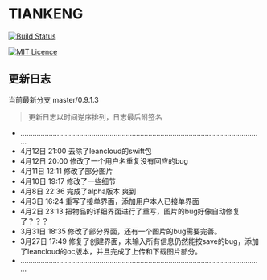 # TIANKENG

[![Build Status](https://travis-ci.org/linxiaowu66/douMiBlogPlatform.svg?branch=master)](https://travis-ci.org/FoxerLee/iOS_sitp)

[![MIT Licence](https://badges.frapsoft.com/os/mit/mit.svg?v=103)](https://github.com/FoxerLee/iOS_sitp/blob/master/license)



##  更新日志

当前最新分支 master/0.9.1.3

> 更新日志以时间逆序排列，日志最后附签名

- …………………………………………………………………………………………………………
- 4月12日 21:00 去除了leancloud的swift包
- 4月12日 20:00 修改了一个用户名重复没有回应的bug
- 4月11日 12:11 修改了部分图片
- 4月10日 19:17 修改了一些细节
- 4月8日 22:36 完成了alpha版本 爽到
- 4月3日 16:24 重写了接单界面，添加用户本人已接单界面
- 4月2日 23:13 把物品的详细界面进行了重写，图片的bug好像自动修复了？？？
- 3月31日 18:35 修改了部分界面，还有一个图片的bug需要完善。
- 3月27日 17:49 修复了创建界面，未输入所有信息仍然能按save的bug，添加了leancloud的oc版本，并且完成了上传和下载图片部分。
- …………………………………………………………………………………………………………



